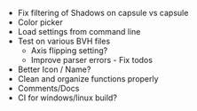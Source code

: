 * Fix filtering of Shadows on capsule vs capsule
* Color picker
* Load settings from command line
* Test on various BVH files
    * Axis flipping setting?
    * Improve parser errors - Fix todos
* Better Icon / Name?
* Clean and organize functions properly
* Comments/Docs
* CI for windows/linux build?

